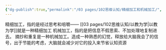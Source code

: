 ```yaml
---
{"dg-publish":true,"permalink":"/03 pages/102思维认知/精细加工和机械加工/","tags":["心理学"],"created":"2024-11-30T21:00:34.756+08:00","updated":"2025-03-04T13:39:06.014+08:00"}
---
```


精细加工，指的是经过思考和咀嚼—— [[03 pages/102思维认知/以教为学\|以教为学]]就是一种精细加工
机械加工，指的是把信息不假思索、不加处理地复制进去。
摘抄和重复是一种机械加工。造成一种熟悉的幻觉，释放给大脑我会了的信号，出于节能的考虑，大脑就会减少对它的投入来节省认知资源